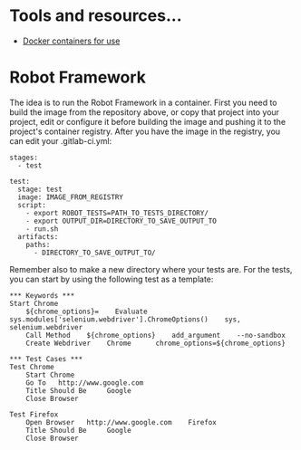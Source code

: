 # Tools and resources...

* [Docker containers for use](https://gitlab.labranet.jamk.fi/tools-and-services?nav_source=navbar)


# Robot Framework

The idea is to run the Robot Framework in a container. First you need to build the image from the repository above, or copy that project into your project, edit or configure it before building the image and pushing it to the project's container registry. After you have the image in the registry, you can edit your .gitlab-ci.yml:

```
stages:
  - test

test:
  stage: test
  image: IMAGE_FROM_REGISTRY
  script:
    - export ROBOT_TESTS=PATH_TO_TESTS_DIRECTORY/
    - export OUTPUT_DIR=DIRECTORY_TO_SAVE_OUTPUT_TO
    - run.sh
  artifacts:
    paths:
      - DIRECTORY_TO_SAVE_OUTPUT_TO/
```

Remember also to make a new directory where your tests are. For the tests, you can start by using the following test as a template:
```
*** Keywords ***
Start Chrome
    ${chrome_options}=    Evaluate    sys.modules['selenium.webdriver'].ChromeOptions()    sys, selenium.webdriver
    Call Method    ${chrome_options}    add_argument    --no-sandbox
    Create Webdriver    Chrome      chrome_options=${chrome_options}

*** Test Cases ***
Test Chrome
    Start Chrome
    Go To   http://www.google.com
    Title Should Be     Google
    Close Browser

Test Firefox
    Open Browser   http://www.google.com    Firefox
    Title Should Be     Google
    Close Browser

```